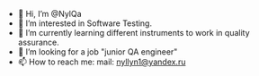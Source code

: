 - 👋 Hi, I’m @NylQa
- 👀 I’m interested in Software Testing.
- 🌱 I’m currently learning different instruments to work in quality assurance.
- 💞️ I’m looking for a job "junior QA engineer"
- 📫 How to reach me: mail: nyllyn1@yandex.ru

<!---
NylQa/NylQa is a ✨ special ✨ repository because its `README.md` (this file) appears on your GitHub profile.
You can click the Preview link to take a look at your changes.
--->
